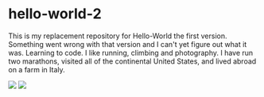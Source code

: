 # hello-world-2
This is my replacement repository for Hello-World the first version. Something went wrong with that version and I can't yet figure out what it was.
Learning to code. I like running, climbing and photography. I have run two marathons, visited all of the continental United States, and lived abroad on a farm in Italy.

<img src="https://curriculum-content.s3.amazonaws.com/web-development/circle_logo.jpg">

<img src="https://www.flickr.com/photos/brockenbrough/6735935591/in/dateposted-public/">


